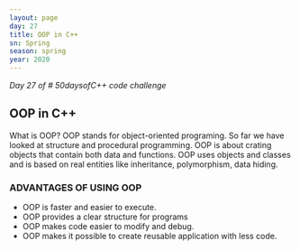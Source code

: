 ```yaml
---
layout: page
day: 27
title: OOP in C++
sn: Spring
season: spring
year: 2020
---
```


*Day 27 of \# 50daysofC++ code challenge*

## OOP in C++

What is OOP? 
OOP stands for object-oriented programing.
So far we have looked at structure and procedural programming. OOP is about crating objects that contain both data and functions. OOP uses objects and classes and is based on real entities like inheritance, polymorphism, data hiding. 
### ADVANTAGES OF USING OOP
*	OOP is faster and easier to execute.
*	OOP provides a clear structure for programs
*	OOP makes code easier to modify and debug.
*	OOP makes it possible to create reusable application with less code.
